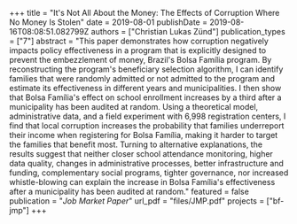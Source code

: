 +++
title = "It's Not All About the Money: The Effects of Corruption Where No Money Is Stolen"
date = 2019-08-01
publishDate = 2019-08-16T08:08:51.082799Z
authors = ["Christian Lukas Zünd"]
publication_types = ["7"]
abstract = "This paper demonstrates how corruption negatively impacts policy effectiveness in a program that is explicitly designed to prevent the embezzlement of money, Brazil's Bolsa Família program. By reconstructing the program's beneficiary selection algorithm, I can identify families that were randomly admitted or not admitted to the program and estimate its effectiveness in different years and municipalities. I then show that Bolsa Família's effect on school enrollment increases by a third after a municipality has been audited at random. Using a theoretical model, administrative data, and a field experiment with 6,998 registration centers, I find that local corruption increases the probability that families underreport their income when registering for Bolsa Família, making it harder to target the families that benefit most. Turning to alternative explanations, the results suggest that neither closer school attendance monitoring, higher data quality, changes in administrative processes, better infrastructure and funding, complementary social programs, tighter governance, nor increased whistle-blowing can explain the increase in Bolsa Família's effectiveness after a municipality has been audited at random."
featured = false
publication = "*Job Market Paper*"
url_pdf = "files/JMP.pdf"
projects = ["bf-jmp"]
+++

